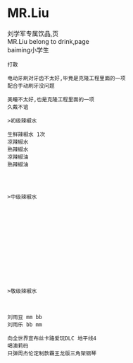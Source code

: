 # MR.Liu
刘学军专属饮品,页  </br>
MR.Liu belong to drink,page </br>
baiming小学生

    打散
    
    电动牙刷对牙齿不太好,毕竟是克隆工程里面的一项
    配合手动刷牙没问题
    
    美瞳不太好,也是克隆工程里面的一项
    久戴不谊    
    
    >初级辣椒水

    生鲜辣椒水 1次
    凉辣椒水
    熟辣椒水
    凉辣椒油
    熟辣椒油




    >中级辣椒水














    >敬级辣椒水
    


    刘雨豆 mm bb
    刘雨乐 bb mm
    
    向全世界宣布丝卡路爱玩DLC 地平线4
    喝澳莉码
    只弹周杰伦定制款霸王龙版三角架钢琴
